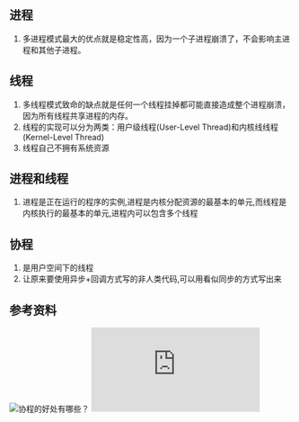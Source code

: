 
## 进程
1. 多进程模式最大的优点就是稳定性高，因为一个子进程崩溃了，不会影响主进程和其他子进程。

## 线程
1. 多线程模式致命的缺点就是任何一个线程挂掉都可能直接造成整个进程崩溃，因为所有线程共享进程的内存。
2. 线程的实现可以分为两类：用户级线程(User-Level Thread)和内核线线程(Kernel-Level Thread)
3. 线程自己不拥有系统资源

## 进程和线程
1. 进程是正在运行的程序的实例,进程是内核分配资源的最基本的单元,而线程是内核执行的最基本的单元,进程内可以包含多个线程

## 协程
1. 是用户空间下的线程
2. 让原来要使用异步+回调方式写的非人类代码,可以用看似同步的方式写出来

## 参考资料
![协程的好处有哪些？](https://www.zhihu.com/question/20511233)
![用户空间和内核空间实现线程](https://www.cnblogs.com/Brake/p/Operating_System_Thread_Part3.html)